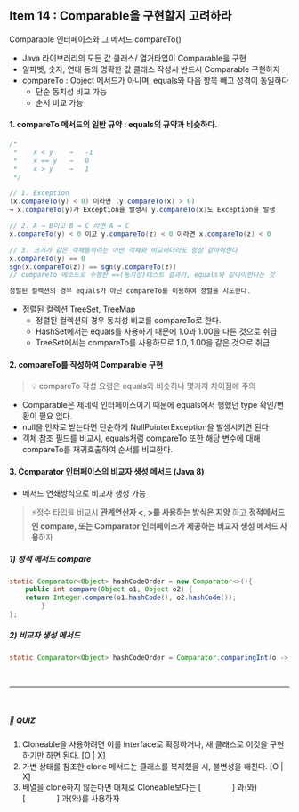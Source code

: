 ## Item 14 : Comparable을 구현할지 고려하라

Comparable 인터페이스와 그 메서드 compareTo()
- Java 라이브러리의 모든 값 클래스/ 열거타입이 Comparable을 구현
- 알파벳, 숫자, 연대 등의 명확한 값 클래스 작성시 반드시 Comparable 구현하자
- compareTo : Object 메서드가 아니며, equals와 다음 항목 빼고 성격이 동일하다
  - 단순 동치성 비교 가능
  - 순서 비교 가능

#### 1. compareTo 메서드의 일반 규약 : equals의 규약과 비슷하다.

```java
/*
 *    x < y    →   -1
 *    x == y   →   0
 *    x > y    →   1
 */

// 1. Exception
(x.compareTo(y) < 0) 이라면 (y.compareTo(x) > 0)
→ x.compareTo(y)가 Exception을 발생시 y.compareTo(x)도 Exception을 발생

// 2. A → B이고 B → C 라면 A → C 
x.compareTo(y) < 0 이고 y.compareTo(z) < 0 이라면 x.compareTo(z) < 0

// 3. 크기가 같은 객체들끼리는 어떤 객체와 비교하더라도 항상 같아야한다
x.compareTo(y) == 0
sgn(x.compareTo(z)) == sgn(y.compareTo(z))
// compareTo 메소드로 수행한 ==(동치성)테스트 결과가, equals와 같아야한다는 것

정렬된 컬렉션의 경우 equals가 아닌 compareTo를 이용하여 정렬을 시도한다.
```

* 정렬된 컬렉션 TreeSet, TreeMap
  * 정렬된 컬렉션의 경우 동치성 비교를 compareTo로 한다.
  * HashSet에서는 equals를 사용하기 때문에 1.0과 1.00을 다른 것으로 취급
  * TreeSet에서는 compareTo를 사용하므로 1.0, 1.00을 같은 것으로 취급


#### 2. compareTo를 작성하여 Comparable 구현

> 💡 compareTo 작성 요령은 equals와 비슷하나 몇가지 차이점에 주의

- Comparable은 제네릭 인터페이스이기 때문에 equals에서 행했던 type 확인/변환이 필요 없다.
- null을 인자로 받는다면 단순하게 NullPointerException을 발생시키면 된다
- 객체 참조 필드를 비교시, equals처럼 compareTo 또한 해당 변수에 대해 compareTo를 재귀호출하여 순서를 비교한다.

#### 3. Comparator 인터페이스의 비교자 생성 메서드 (Java 8)

- 메서드 연쇄방식으로 비교자 생성 가능

> ⚡️정수 타입을 비교시 **관계연산자 <, >를 사용하는 방식은 지양** 하고 **정적메서드인 compare, 또는 Comparator 인터페이스가 제공하는 비교자 생성 메서드 사용**하자

##### 1) 정적 메서드 compare
```java
static Comparator<Object> hashCodeOrder = new Comparator<>(){
    public int compare(Object o1, Object o2) {
    return Integer.compare(o1.hashCode(), o2.hashCode());
        }
};
```
##### 2) 비교자 생성 메서드
```java
static Comparator<Object> hashCodeOrder = Comparator.comparingInt(o -> o.hashCode())
```


<br/>

-----

<br/>

##### 🍊 QUIZ 

1. Cloneable을 사용하려면 이를 interface로 확장하거나, 새 클래스로 이것을 구현하기만 하면 된다. [O | X]
2. 가변 상태를 참조한 clone 메서드는 클래스를 복제했을 시, 불변성을 해친다. [O | X]
3. 배열을 clone하지 않는다면 대체로 Cloneable보다는 [　　　　] 과(와) [　　　　] 과(와)를 사용하자